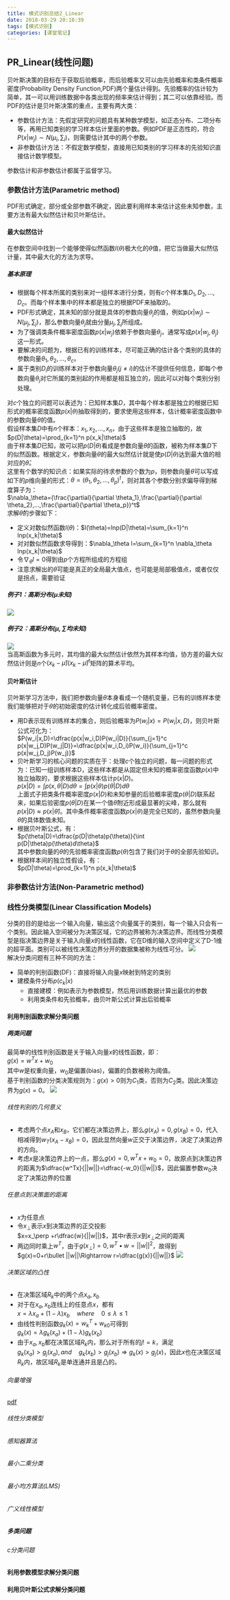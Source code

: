 ```yaml
---
title: 模式识别总结2_Linear
date: 2018-03-29 20:18:39
tags: [模式识别]
categories: [课堂笔记]
---
```

## PR_Linear(线性问题)
贝叶斯决策的目标在于获取后验概率，而后验概率又可以由先验概率和类条件概率密度(Probability Density Function,PDF)两个量估计得到。先验概率的估计较为简单，其一可以用训练数据中各类出现的频率来估计得到；其二可以依靠经验。而PDF的估计是贝叶斯决策的重点，主要有两大类：  
- 参数估计方法：先假定研究的问题具有某种数学模型，如正态分布、二项分布等，再用已知类别的学习样本估计里面的参数。例如PDF是正态性的，符合$P(x|w_j)\sim N(\mu_i,\sum_i)$，则需要估计其中的两个参数。
- 非参数估计方法：不假定数学模型，直接用已知类别的学习样本的先验知识直接估计数学模型。  

参数估计和非参数估计都属于监督学习。
### 参数估计方法(Parametric method)
PDF形式确定，部分或全部参数不确定，因此要利用样本来估计这些未知参数，主要方法有最大似然估计和贝叶斯估计。
#### 最大似然估计
在参数空间中找到一个能够使得似然函数$I(\theta)$极大化的$\theta$值，把它当做最大似然估计量，其中最大化的方法为求导。
##### 基本原理
- 根据每个样本所属的类别来对一组样本进行分类，则有$c$个样本集$D_1,D_2,...,D_c$。而每个样本集中的样本都是独立的根据PDF来抽取的。
- PDF形式确定，其未知的部分就是具体的参数向量$\theta_j$的值，例如$p(x|w_j)\sim N(\mu_j,\sum_j)$，那么参数向量$\theta_j$就由分量$\mu_j,\sum_j$所组成。
- 为了强调类条件概率密度函数$p(x|w_j)$依赖于参数向量$\theta_j$，通常写成$p(x|w_j,\theta_j)$这一形式。
- 要解决的问题为，根据已有的训练样本，尽可能正确的估计各个类别的具体的参数向量$\theta_1,\theta_2,...,\theta_c$。
- 属于类别$D_i$的训练样本对于参数向量$\theta_j(j\ne i)$的估计不提供任何信息，即每个参数向量$\theta_j$对它所属的类别起的作用都是相互独立的，因此可以对每个类别分别处理。  

对$c$个独立的问题可以表述为：已知样本集$D$，其中每个样本都是独立的根据已知形式的概率密度函数$p(x|\theta)$抽取得到的，要求使用这些样本，估计概率密度函数中的参数向量$\theta$的值。  
假设样本集$D$中有$n$个样本：$x_1,x_2,...,x_n$，由于这些样本是独立抽取的，故  
$p(D|\theta)=\prod_{k=1}^n p(x_k|\theta)$  
由于样本集$D$已知，故可以把$p(D|\theta)$看成是参数向量$\theta$的函数，被称为样本集$D$下的似然函数。根据定义，参数向量$\theta$的最大似然估计就是使$p(D|\theta)$达到最大值的相对应的$\widehat{\theta}$。  
这里有个数学的知识点：如果实际的待求参数的个数为$p$，则参数向量$\theta$可以写成如下的$p$维向量的形式：$\theta=(\theta_1,\theta_2,...,\theta_p)^t$，则对其各个参数分别求偏导得到梯度算子为：  
$\nabla_\theta=(\frac{\partial}{\partial \theta_1},\frac{\partial}{\partial \theta_2},...,\frac{\partial}{\partial \theta_p})^t$  
求解$\widehat{\theta}$的步骤如下：  
- 定义对数似然函数$l(\theta)$：$l(\theta)=lnp(D|\theta)=\sum_{k=1}^n lnp(x_k|\theta)$
- 对对数似然函数求导得到：$\nabla_\theta l=\sum_{k=1}^n \nabla_\theta lnp(x_k|\theta)$
- 令$\nabla_\theta l=0$得到由$p$个方程所组成的方程组
- 注意求解出的$\widehat{\theta}$可能是真正的全局最大值点，也可能是局部极值点，或者仅仅是拐点，需要验证  

##### 例子1：高斯分布($\mu$未知)
![](模式识别总结2-Linear/pic2.png)
##### 例子2：高斯分布($\mu,\sum$均未知)
![](模式识别总结2-Linear/pic1.png)  
当高斯函数为多元时，其均值的最大似然估计依然为其样本均值，协方差的最大似然估计则是$n$个$(x_k-\widehat{\mu})(x_k-\widehat{\mu})^t$矩阵的算术平均。
#### 贝叶斯估计
贝叶斯学习方法中，我们把参数向量$\theta$本身看成一个随机变量，已有的训练样本使我们能够把对于$\theta$的初始密度的估计转化成后验概率密度。
- 用D表示现有训练样本的集合，则后验概率为$P(w_i|x)=P(w_i|x,D)$，则贝叶斯公式可化为：  
$P(w_i|x,D)=\dfrac{p(x|w_i,D)P(w_i|D)}{\sum_{j=1}^c p(x|w_j,D)P(w_j|D)}=\dfrac{p(x|w_i,D_i)P(w_i)}{\sum_{j=1}^c p(x|w_j,D_j)P(w_j)}$  
- 贝叶斯学习的核心问题的实质在于：处理$c$个独立的问题，每一问题的形式为：已知一组训练样本D，这些样本都是从固定但未知的概率密度函数$p(x)$中独立抽取的，要求根据这些样本估计$p(x|D)$。  
$p(x|D)=\int p(x,\theta|D)d\theta=\int p(x|\theta)p(\theta|D)d\theta$  
上面式子把类条件概率密度$p(x|D)$和未知参量的后验概率密度$p(\theta|D)$联系起来，如果后验密度$p(\theta|D)$在某一个值$\widehat{\theta}$附近形成最显著的尖峰，那么就有$p(x|D)\approx p(x|\widehat{\theta})$。其中条件概率密度函数$p(x|\theta)$是完全已知的，虽然参数向量$\theta$的具体数值未知。  
- 根据贝叶斯公式，有：  
$p(\theta|D)=\dfrac{p(D|\theta)p(\theta)}{\int p(D|\theta)p(\theta)d\theta}$  
其中参数向量的$\theta$的先验概率密度函数$p(\theta)$包含了我们对于$\theta$的全部先验知识。
- 根据样本间的独立性假设，有：  
$p(D|\theta)=\prod_{k=1}^n p(x_k|\theta)$

### 非参数估计方法(Non-Parametric method)
### 线性分类模型(Linear Classification Models)
分类的目的是给出一个输入向量，输出这个向量属于的类别，每一个输入只会有一个类别。因此输入空间被分为决策区域，它的边界被称为决策边界。而线性分类模型是指决策边界是关于输入向量$x$的线性函数，它在D维的输入空间中定义了D-1维的超平面。类别可以被线性决策边界分开的数据集被称为线性可分。
![](模式识别总结2-Linear/pic3.png)  
解决分类问题有三种不同的方法：  
- 简单的判别函数(DF)：直接将输入向量$x$映射到特定的类别
- 建模条件分布$p(c_k|x)$
  - 直接建模：例如表示为参数模型，然后用训练数据计算出最优的参数
  - 利用类条件和先验概率，由贝叶斯公式计算出后验概率

#### 利用判别函数求解分类问题
##### 两类问题
最简单的线性判别函数是关于输入向量$x$的线性函数，即：  
$g(x)=w^Tx+w_0$  
其中$w$是权重向量，$w_0$是偏置(bias)，偏置的负数被称为阈值。  
基于判别函数的分类决策规则为：$g(x)>0$则为$C_1$类，否则为$C_2$类。因此决策边界为$g(x)=0$。
![](模式识别总结2-Linear/pic4.png)

###### 线性判别的几何意义
- 考虑两个点$x_A$和$x_B$，它们都在决策边界上，那么$g(x_A)=0,g(x_B)=0$，代入相减得到$w_T(x_A-x_B)=0$，因此显然向量$w$正交于决策边界，决定了决策边界的方向。  
- 考虑$x$是决策边界上的一点，那么$g(x)=0,w^Tx+w_0=0$，故原点到决策边界的距离为$\dfrac{w^Tx}{||w||}=\dfrac{-w_0}{||w||}$，因此偏置参数$w_0$决定了决策边界的位置

###### 任意点到决策面的距离
- $x$为任意点
- 令$x_\perp$表示$x$到决策边界的正交投影  
$x=x_\perp +r\dfrac{w}{||w||}$，其中$r$表示$x$到$x_\perp$之间的距离
- 两边同时乘上$w^T$，由于$g(x_\perp)=0,w^T\bullet w=||w||^2$，故得到  
$g(x)=0+r\bullet ||w||\Rightarrow r=\dfrac{g(x)}{||w||}$
![](模式识别总结2-Linear/pic5.png)
###### 决策区域的凸性
- 在决策区域$R_k$中的两个点$x_a,x_b$
- 对于在$x_a,x_b$连线上的任意点$x$，都有  
$x=\lambda x_a+(1-\lambda)x_b\quad where\quad 0\le \lambda \le 1$  
- 由线性判别函数$g_k(x)=w_k^T+w_{k0}$可得到  
$g_k(x)=\lambda g_k(x_a)+(1-\lambda)g_k(x_b)$  
- 由于$x_a,x_b$都在决策区域$R_k$内，那么对于所有的$j!=k$，满足  
$g_k(x_a)>g_j(x_a),and\quad g_k(x_b)>g_j(x_b)\Rightarrow g_k(x)>g_j(x)$，因此$x$也在决策区域$R_k$内，故区域$R_k$是单连通并且是凸的。

###### 向量增强
[pdf](模式识别笔记.pdf)
###### 线性分类模型
###### 感知器算法
###### 最小二乘分类
###### 最小均方算法(LMS)
###### 广义线性模型
##### 多类问题
###### c分类问题

#### 利用参数模型求解分类问题
#### 利用贝叶斯公式求解分类问题
